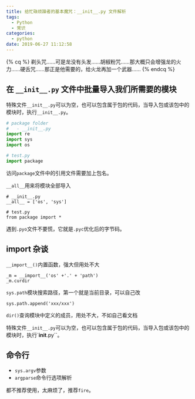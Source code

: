 ```yaml
---
title: 给忙碌烦躁者的基本魔咒：__init__.py 文件解析
tags:
  - Python
  - 常识
categories:
  - python
date: 2019-06-27 11:12:58
---
```


{% cq %} 
剃头咒……可是龙没有头发……胡椒粉咒……那大概只会增强龙的火力……硬舌咒……那正是他需要的，给火龙再加一个武器……
{% endcq %}

## 在 `__init__.py` 文件中批量导入我们所需要的模块

特殊文件`__init__.py`可以为空，也可以包含属于包的代码，当导入包或该包中的模块时，执行`__init__.py`。

```python
# package folder
#   - __init__.py
import re
import sys
import os
```

```python
# test.py
import package
```
访问`package`文件中的引用文件需要加上包名。

`__all__`用来将模块全部导入

```
# __init__.py
__all__ = ['os', 'sys']
```

```
# test.py
from package import *
```

遇到`.pyo`文件不要慌，它就是`.pyc`优化后的字节码。

## import 杂谈

`__import__()`内置函数，强大但用处不大

```
_m = __import__('os' +'.' + 'path')
_m.curdir
```

`sys.path`模块搜索路径，第一个就是当前目录，可以自己改
```
sys.path.append('xxx/xxx')
```


`dir()`查询模块中定义的成员，用处不大，不如自己看文档

特殊文件`__init__.py`可以为空，也可以包含属于包的代码，当导入包或该包中的模块时，执行`__init__.py``。

## 命令行

- `sys.argv`参数
- `argparse`命令行选项解析

都不推荐使用，太麻烦了，推荐`fire`。
